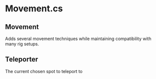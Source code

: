 # Movement.cs

## Movement

Adds several movement techniques while maintaining compatibility with many rig setups.

## Teleporter

The current chosen spot to teleport to

